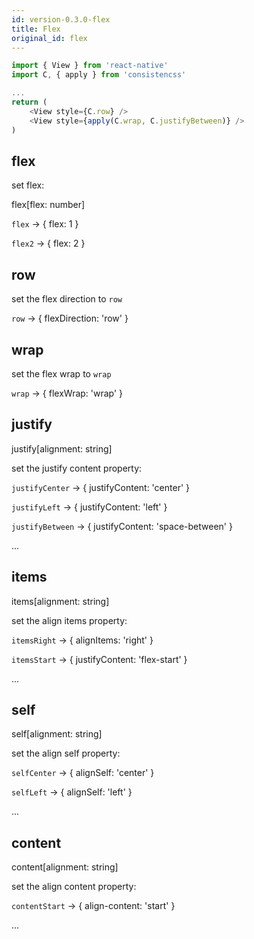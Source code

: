 ```yaml
---
id: version-0.3.0-flex
title: Flex
original_id: flex
---
```


```js
import { View } from 'react-native'
import C, { apply } from 'consistencss'

...
return (
    <View style={C.row} />
    <View style={apply(C.wrap, C.justifyBetween)} />
)
```

## flex

set flex:

flex[flex: number]

`flex` -> { flex: 1 }

`flex2` -> { flex: 2 }

## row

set the flex direction to `row`

`row` -> { flexDirection: 'row' }

## wrap

set the flex wrap to `wrap`

`wrap` -> { flexWrap: 'wrap' }

## justify

justify[alignment: string]

set the justify content property:

`justifyCenter` -> { justifyContent: 'center' }

`justifyLeft` -> { justifyContent: 'left' }

`justifyBetween` -> { justifyContent: 'space-between' }

...

## items

items[alignment: string]

set the align items property:

`itemsRight` -> { alignItems: 'right' }

`itemsStart` -> { justifyContent: 'flex-start' }

...

## self

self[alignment: string]

set the align self property:

`selfCenter` -> { alignSelf: 'center' }

`selfLeft` -> { alignSelf: 'left' }

...

## content

content[alignment: string]

set the align content property:

`contentStart` -> { align-content: 'start' }

...
